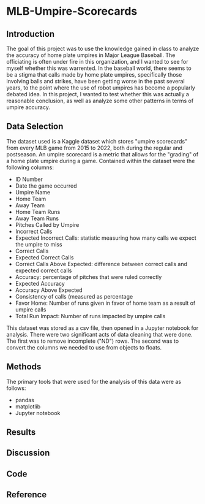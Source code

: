 # MLB-Umpire-Scorecards

## Introduction
The goal of this project was to use the knowledge gained in class to analyze the accuracy of home plate umpires in Major League Baseball. The officiating is often under 
fire in this organization, and I wanted to see for myself whether this was warrented. In the baseball world, there seems to be a stigma that calls made by home plate
umpires, specifically those involving balls and strikes, have been getting worse in the past several years, to the point where the use of robot umpires has become a 
popularly debated idea. In this project, I wanted to test whether this was actually a reasonable conclusion, as well as analyze some other patterns in terms of umpire
accuracy.

## Data Selection
The dataset used is a Kaggle dataset which stores "umpire scorecards" from every MLB game from 2015 to 2022, both during the regular and postseason. An umpire scorecard
is a metric that allows for the "grading" of a home plate umpire during a game. Contained within the dataset were the following columns:

- ID Number
- Date the game occurred
- Umpire Name
- Home Team
- Away Team
- Home Team Runs
- Away Team Runs
- Pitches Called by Umpire
- Incorrect Calls
- Expected Incorrect Calls: statistic measuring how many calls we expect the umpire to miss
- Correct Calls
- Expected Correct Calls
- Correct Calls Above Expected: difference between correct calls and expected correct calls
- Accuracy: percentage of pitches that were ruled correctly
- Expected Accuracy
- Accuracy Above Expected
- Consistency of calls (measured as percentage
- Favor Home: Number of runs given in favor of home team as a result of umpire calls
- Total Run Impact: Number of runs impacted by umpire calls

This dataset was stored as a csv file, then opened in a Jupyter notebook for analysis. There were two significant acts of data cleaning that were done. The first was 
to remove incomplete ("ND") rows. The second was to convert the columns we needed to use from objects to floats.

## Methods
The primary tools that were used for the analysis of this data were as follows:

- pandas
- matplotlib
- Jupyter notebook

## Results

## Discussion

## Code

## Reference
